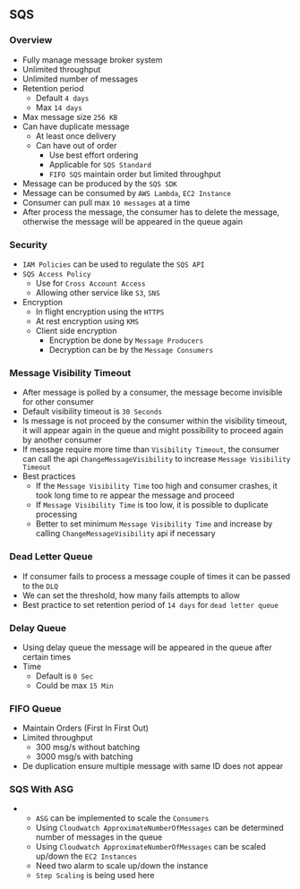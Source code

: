 ## SQS

### Overview

- Fully manage message broker system
- Unlimited throughput
- Unlimited number of messages
- Retention period
  - Default `4 days`
  - Max `14 days`
- Max message size `256 KB`
- Can have duplicate message
  - At least once delivery
  - Can have out of order
    - Use best effort ordering
    - Applicable for `SQS Standard`
    - `FIFO SQS` maintain order but limited throughput
- Message can be produced by the `SQS SDK`
- Message can be consumed by `AWS Lambda`, `EC2 Instance`
- Consumer can pull max `10 messages` at a time
- After process the message, the consumer has to delete the message, otherwise the message will be appeared in the queue again

### Security

- `IAM Policies` can be used to regulate the `SQS API`
- `SQS Access Policy`
  - Use for `Cross Account Access`
  - Allowing other service like `S3`, `SNS`
- Encryption
  - In flight encryption using the `HTTPS`
  - At rest encryption using `KMS`
  - Client side encryption
    - Encryption be done by `Message Producers`
    - Decryption can be by the `Message Consumers`

### Message Visibility Timeout

- After message is polled by a consumer, the message become invisible for other consumer
- Default visibility timeout is `30 Seconds`
- Is message is not proceed by the consumer within the visibility timeout, it will appear again in the queue and might possibility to proceed again by another consumer
- If message require more time than `Visibility Timeout`, the consumer can call the api `ChangeMessageVisibility` to increase `Message Visibility Timeout`
- Best practices
  - If the `Message Visibility Time` too high and consumer crashes, it took long time to re appear the message and proceed
  - If `Message Visibility Time` is too low, it is possible to duplicate processing
  - Better to set minimum `Message Visibility Time` and increase by calling `ChangeMessageVisibility` api if necessary

### Dead Letter Queue

- If consumer fails to process a message couple of times it can be passed to the `DLQ`
- We can set the threshold, how many fails attempts to allow
- Best practice to set retention period of `14 days` for `dead letter queue`

### Delay Queue

- Using delay queue the message will be appeared in the queue after certain times
- Time
  - Default is `0 Sec`
  - Could be max `15 Min`

### FIFO Queue

- Maintain Orders (First In First Out)
- Limited throughput
  - 300 msg/s without batching
  - 3000 msg/s with batching
- De duplication ensure multiple message with same ID does not appear

### SQS With ASG

- - `ASG` can be implemented to scale the `Consumers`
  - Using `Cloudwatch ApproximateNumberOfMessages` can be determined number of messages in the queue
  - Using `Cloudwatch ApproximateNumberOfMessages` can be scaled up/down the `EC2 Instances`
  - Need two alarm to scale up/down the instance
  - `Step Scaling` is being used here

